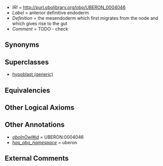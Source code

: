  * *IRI* = http://purl.obolibrary.org/obo/UBERON_0004046
 * *Label* = anterior definitive endoderm
 * *Definition* = the mesendoderm which first migrates from the node and which gives rise to the gut
 * *Comment* = TODO - check

## Synonyms


## Superclasses

 * [hypoblast (generic)](../../UBERON/89/UBERON_0000089.md)

## Equivalencies


## Other Logical Axioms


## Other Annotations

 * *[oboInOwl#id](../../id/oboInOwl#id.md)* = UBERON:0004046
 * *[has_obo_namespace](../../ce/oboInOwl#hasOBONamespace.md)* = uberon

## External Comments

